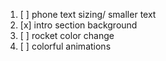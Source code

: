 1. [ ] phone text sizing/ smaller text
2. [x] intro section background
3. [ ] rocket color change
4. [ ] colorful animations
